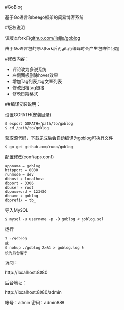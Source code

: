 #GoBlog

基于Go语言和beego框架的简易博客系统

#版权说明

该版本fork自[github.com/lisijie/goblog](http://github.com/lisijie/goblog/)

由于Go语言包的原因fork后再git,再编译时会产生包路径问题

#修改内容：
* 评论改为多说系统
* 左侧面板删除hover效果
* 增加Tag列表,tag文章列表
* 修改归档tag链接
* 修改日期格式

##编译安装说明：

设置GOPATH(安装目录)

	$ export GOPATH=/path/to/goblog
	$ cd /path/to/goblog

获取源代码，下载完成后会自动编译为goblog可执行文件
	
	$ go get github.com/ruoo/goblog

配置修改(conf/app.conf)

	appname = goblog
	httpport = 8080
	runmode = dev
	dbhost = localhost 
	dbport = 3306
	dbuser = root
	dbpassword = 123456
	dbname = goblog
	dbprefix = tb_

导入MySQL

	$ mysql -u username -p -D goblog < goblog.sql

运行
	
	$ ./goblog
	或
	$ nohup ./goblog 2>&1 > goblog.log &
	设为后台运行

访问： 

http://localhost:8080

后台地址：

http://localhost:8080/admin

帐号：admin
密码：admin888

